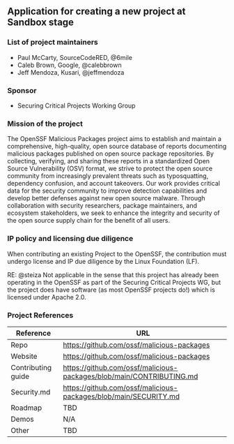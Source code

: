 ## Application for creating a new project at Sandbox stage

### List of project maintainers

- Paul McCarty, SourceCodeRED, @6mile
- Caleb Brown, Google, @calebbrown
- Jeff Mendoza, Kusari, @jeffmendoza

### Sponsor

  * Securing Critical Projects Working Group

### Mission of the project

The OpenSSF Malicious Packages project aims to establish and maintain a comprehensive, high-quality, open source database of reports documenting malicious packages published on open source package repositories. By collecting, verifying, and sharing these reports in a standardized Open Source Vulnerability (OSV) format, we strive to protect the open source community from increasingly prevalent threats such as typosquatting, dependency confusion, and account takeovers. Our work provides critical data for the security community to improve detection capabilities and develop better defenses against new open source malware. Through collaboration with security researchers, package maintainers, and ecosystem stakeholders, we seek to enhance the integrity and security of the open source supply chain for the benefit of all users.

### IP policy and licensing due diligence

When contributing an existing Project to the OpenSSF, the contribution must undergo license and IP due diligence by the Linux Foundation (LF).

RE: @steiza Not applicable in the sense that this project has already been operating in the OpenSSF as part of the Securing Critical Projects WG, but the project does have software (as most OpenSSF projects do!) which is licensed under Apache 2.0.

### Project References

| Reference           | URL |
|---------------------|-----|
| Repo                | https://github.com/ossf/malicious-packages |
| Website             | https://github.com/ossf/malicious-packages |
| Contributing guide  | https://github.com/ossf/malicious-packages/blob/main/CONTRIBUTING.md |
| Security.md         | https://github.com/ossf/malicious-packages/blob/main/SECURITY.md |
| Roadmap             | TBD |
| Demos               | N/A |
| Other               | TBD |
